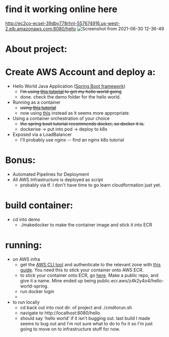 # find it working online here
http://ec2co-ecsel-39dby778rhnl-557674916.us-west-2.elb.amazonaws.com:8080/hello
![Screenshot from 2021-06-30 12-36-49](https://user-images.githubusercontent.com/57028307/123893540-e6caa600-d99f-11eb-9d68-cd8f74cd78d2.png)


# About project:
# Create AWS Account and deploy a:
* Hello World Java Application ([Spring Boot framework](https://start.spring.io/)) 
	- ~~I'm using [this tutorial](https://www.youtube.com/watch?v=vtPkZShrvXQ) to get my hello world going~~
	- done. check the demo folder for the hello world.
* Running as a container
	- ~~using [this tutorial](https://spring.io/blog/2018/11/08/spring-boot-in-a-container)~~
	- now using [this](https://stackoverflow.com/questions/27767264/how-to-dockerize-maven-project-and-how-many-ways-to-accomplish-it) instead as it seems more appropriate.
* Using a container orchestration of your choice
	- ~~the spring boot tutorial recommends docker, so docker it is.~~
	- dockerise -> put into pod -> deploy to k8s
* Exposed via a LoadBalancer
	- I'll probably use nginx
	-- find an nginx k8s tutorial
# Bonus:
* Automated Pipelines for Deployment
* All AWS Infrastructure is deployed as script
	- probably via tf. I don't have time to go learn cloudformation just yet.



# build container:

* cd into demo
	- ./makedocker to make the container image and stick it into ECR
# running:

* on AWS infra
	- get the [AWS CLI tool](https://aws.amazon.com/cli/) and authenticate to the relevant zone with [this guide](https://docs.aws.amazon.com/cli/latest/userguide/cli-configure-quickstart.html#cli-configure-quickstart-creds). You need this to stick your container onto AWS ECR.
	- to stick your container onto ECR, go [here](https://us-west-2.console.aws.amazon.com/ecr/get-started?region=us-west-2). Make a public repo, and give it a name. Mine ended up being public.ecr.aws/z4k2y4o4/hello-world-spring.
	- run docker login 
	- 
* to run locally
	- cd back out into root dir. of project and ./cmdtorun.sh
	- navigate to http://localhost:8080/hello
	- should say 'hello world' if it isn't bugging out. last build I made seems to bug out and I'm not sure what to do to fix it so I'm just going to move on to infrastructure stuff for now.
